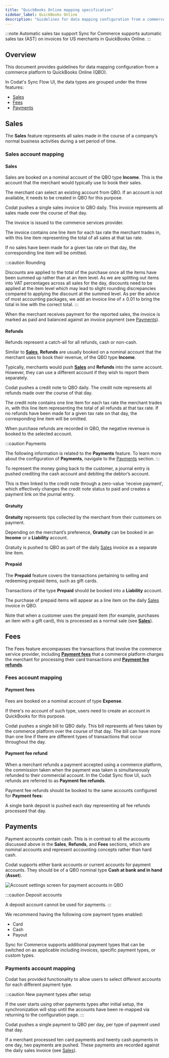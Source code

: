 ```yaml
---
title: "QuickBooks Online mapping specification"
sidebar_label: QuickBooks Online
description: "Guidelines for data mapping configuration from a commerce platform to QuickBooks Online (QBO)"
---
```

:::note Automatic sales tax support
Sync for Commerce supports automatic sales tax (AST) on invoices for US merchants in QuickBooks Online.
:::

## Overview

This document provides guidelines for data mapping configuration from a commerce platform to QuickBooks Online (QBO).

In Codat's Sync Flow UI, the data types are grouped under the three features:

- [Sales](/sfc/mapping-specifications/qbo-mapping-specification#sales)
- [Fees](/sfc/mapping-specifications/qbo-mapping-specification#fees)
- [Payments](/sfc/mapping-specifications/qbo-mapping-specification#payments)

## Sales

The **Sales** feature represents all sales made in the course of a company’s normal business activities during a set period of time.

### Sales account mapping

#### Sales

Sales are booked on a nominal account of the QBO type **Income**. This is the account that the merchant would typically use to book their sales.

The merchant can select an existing account from QBO. If an account is not available, it needs to be created in QBO for this purpose.

Codat pushes a single sales invoice to QBO daily. This invoice represents all sales made over the course of that day.

The invoice is issued to the commerce services provider.

The invoice contains one line item for each tax rate the merchant trades in, with this line item representing the total of all sales at that tax rate.

If no sales have been made for a given tax rate on that day, the corresponding line item will be omitted.

:::caution Rounding

Discounts are applied to the total of the purchase once all the items have been summed up rather than at an item level. As we are splitting out items into VAT percentages across all sales for the day, discounts need to be applied at the item level which may lead to slight rounding discrepancies compared to applying the discount at the summed level. As per the advice of most accounting packages, we add an invoice line of ± 0.01 to bring the total in line with the correct total.
:::

When the merchant receives payment for the reported sales, the invoice is marked as paid and balanced against an invoice payment (see [Payments](/sfc/mapping-specifications/qbo-mapping-specification#payments)).

#### Refunds

Refunds represent a catch-all for all refunds, cash or non-cash.

Similar to **[Sales](/sfc/mapping-specifications/qbo-mapping-specification#sales)**, **Refunds** are usually booked on a nominal account that the merchant uses to book their revenue, of the QBO type **Income**.

Typically, merchants would push **[Sales](/sfc/mapping-specifications/qbo-mapping-specification#sales)** and **Refunds** into the same account. However, they can use a different account if they wish to report them separately.

Codat pushes a credit note to QBO daily. The credit note represents all refunds made over the course of that day.

The credit note contains one line item for each tax rate the merchant trades in, with this line item representing the total of all refunds at that tax rate. If no refunds have been made for a given tax rate on that day, the corresponding line item will be omitted.

When purchase refunds are recorded in QBO, the negative revenue is booked to the selected account.

:::caution Payments

The following information is related to the **Payments** feature. To learn more about the configuration of **Payments**, navigate to the [Payments](/sfc/mapping-specifications/qbo-mapping-specification#payments) section.
:::

To represent the money going back to the customer, a journal entry is pushed crediting the cash account and debiting the debtor’s account.

This is then linked to the credit note through a zero-value ‘receive payment’, which effectively changes the credit note status to paid and creates a payment link on the journal entry.

#### Gratuity

**Gratuity** represents tips collected by the merchant from their customers on payment.

Depending on the merchant’s preference, **Gratuity** can be booked in an **Income** or a **Liability** account.

Gratuity is pushed to QBO as part of the daily [Sales](/sfc/mapping-specifications/qbo-mapping-specification#sales) invoice as a separate line item.

#### Prepaid

The **Prepaid** feature covers the transactions pertaining to selling and redeeming prepaid items, such as gift cards.

Transactions of the type **Prepaid** should be booked into a **Liability** account.

The purchase of prepaid items will appear as a line item on the daily [Sales](/sfc/mapping-specifications/qbo-mapping-specification#sales) invoice in QBO.

Note that when a customer uses the prepaid item (for example, purchases an item with a gift card), this is processed as a normal sale (see **[Sales](/sfc/mapping-specifications/qbo-mapping-specification#sales)**).

## Fees

The Fees feature encompasses the transactions that involve the commerce service provider, including **[Payment fees](/sfc/mapping-specifications/qbo-mapping-specification#payment-fees)** that a commerce platform charges the merchant for processing their card transactions and **[Payment fee refunds](/sfc/mapping-specifications/qbo-mapping-specification#payment-fee-refunds)**.

### Fees account mapping

#### Payment fees

Fees are booked on a nominal account of type **Expense**.

If there's no account of such type, users need to create an account in QuickBooks for this purpose.

Codat pushes a single bill to QBO daily. This bill represents all fees taken by the commerce platform over the course of that day. The bill can have more than one line if there are different types of transactions that occur throughout the day.

#### Payment fee refund

When a merchant refunds a payment accepted using a commerce platform, the commission taken when the payment was taken is simultaneously refunded to their commercial account. In the Codat Sync flow UI, such refunds are referred to as **Payment fee refunds**.

Payment fee refunds should be booked to the same accounts configured for **Payment fees**:

A single bank deposit is pushed each day representing all fee refunds processed that day.

## Payments

Payment accounts contain cash. This is in contrast to all the accounts discussed above in the **Sales**, **Refunds**, and **Fees** sections, which are nominal accounts and represent accounting concepts rather than hard cash.

Codat supports either bank accounts or current accounts for payment accounts. They should be of a QBO nominal type **Cash at bank and in hand** (**Asset**).

<img
  src="/img/old/d91d4ee-cash_at_bank.png"
  alt="Account settings screen for payment accounts in QBO"
/>

:::caution Deposit accounts

A deposit account cannot be used for payments.
:::

We recommend having the following core payment types enabled:

- Card
- Cash
- Payout

Sync for Commerce supports additional payment types that can be switched on as applicable including invoices, specific payment types, or custom types.

### Payments account mapping

Codat has provided functionality to allow users to select different accounts for each different payment type.

:::caution New payment types after setup

If the user starts using other payments types after initial setup, the synchronization will stop until the accounts have been re-mapped via returning to the configuration page.
:::

Codat pushes a single payment to QBO per day, per type of payment used that day.

If a merchant processed ten card payments and twenty cash payments in one day, two payments are pushed. These payments are recorded against the daily sales invoice (see [Sales](/sfc/mapping-specifications/qbo-mapping-specification#sales)).

